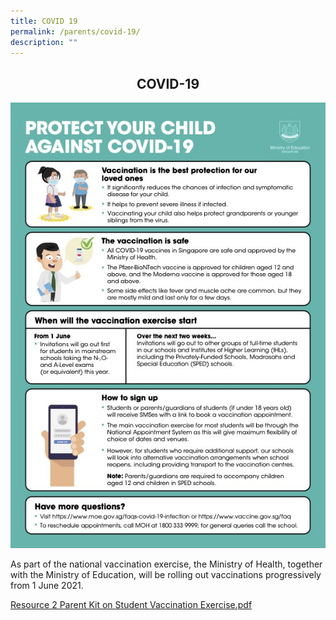 ```yaml
---
title: COVID 19
permalink: /parents/covid-19/
description: ""
---
```

## <center> COVID-19 </center>


![](/images/Resource%203%20One%20page%20Infographic%20on%20Student%20Vaccination%20Exercise.jpeg)

As part of the national vaccination exercise, the Ministry of Health, together with the Ministry of Education, will be rolling out vaccinations progressively from 1 June 2021.

[Resource 2 Parent Kit on Student Vaccination Exercise.pdf](/files/Resource%202%20Parent%20Kit%20on%20Student%20Vaccination%20Exercise.pdf)